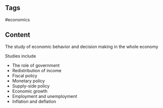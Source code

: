 ---
---

## Tags

#economics 

## Content

The study of economic behavior and decision making in the whole economy

Studies include

- The role of government
- Redistribution of income
- Fiscal policy
- Monetary policy
- Supply-side policy
- Economic growth
- Employment and unemployment
- Inflation and deflation
